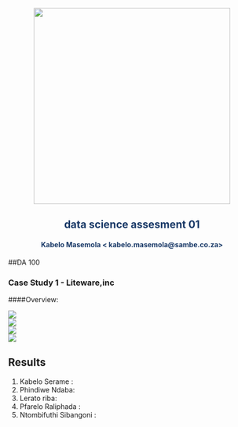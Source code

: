 <p align="center" style="background-color:"><img src="https://www.theworkspace.co.za/wp-content/uploads/2020/10/Sambe-Consulting-logo-800x600.png"  width="400"></p>

<p align="center"><h2 style="color: #193967; text-align: center">
    data science assesment 01
</h2></p>
<p align="center"><h4 style="color: #193967; text-align: center">
    Kabelo Masemola < kabelo.masemola@sambe.co.za>
</h4></p>


##DA 100 
### Case Study 1 - Liteware,inc 

####Overview:

<img src="q1_p1_.png" /><br>
<img src="q1_p2_.png" /><br>
<img src="q1_p3_.png" /><br>
<img src="q1_p4_.png" /><br>




    

## Results 
1. Kabelo Serame :
2. Phindiwe Ndaba:
3. Lerato riba: 
4. Pfarelo Raliphada : 
5. Ntombifuthi Sibangoni : 




